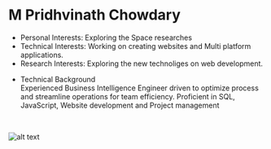 # M Pridhvinath Chowdary

- Personal Interests: Exploring the Space researches <br />
- Technical Interests: Working on creating websites and Multi platform applications. <br />
- Research Interests: Exploring the new technoliges on web development. <br />

* Technical Background <br />
  Experienced Business Intelligence Engineer driven to optimize process and streamline operations for team efficiency.
  Proficient in SQL, JavaScript, Website development and Project management

<br />

![alt text](https://play-lh.googleusercontent.com/PCpXdqvUWfCW1mXhH1Y_98yBpgsWxuTSTofy3NGMo9yBTATDyzVkqU580bfSln50bFU)
